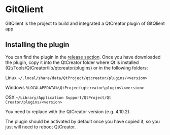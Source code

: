 # GitQlient
GitQlient is the project to build and integrated a QtCreator plugin of GitQlient app

## Installing the plugin
You can find the plugin in the [release section](https://github.com/francescmm/GitQlientPlugin/releases). Once you have downloaded the plugin, copy it into the QtCreator folder where Qt is installed (Qt/Tools/QtCreator/lib/qtcreator/plugins) or in the following folders:

Linux
``~/.local/share/data/QtProject/qtcreator/plugins/<version>``

Windows
``%LOCALAPPDATA%\QtProject\qtcreator\plugins\<version>``

OSX
``~/Library/Application Support/QtProject/Qt Creator/plugins/<version>``

You need to replace <version> with the QtCreator version (e.g. 4.10.2).

The plugin should be activated by default once you have copied it, so you just will need to reboot QtCreator.
